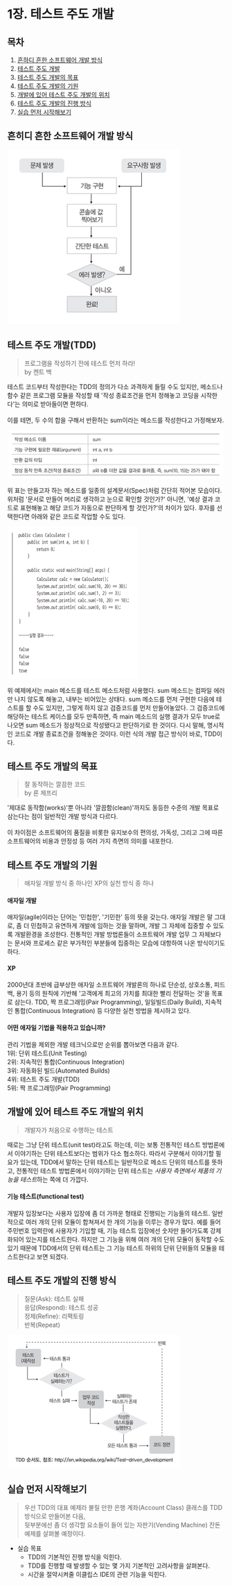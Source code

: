 1장. 테스트 주도 개발
================

## 목차
1. [흔하디 흔한 소프트웨어 개발 방식](#흔하디-흔한-소프트웨어-개발-방식)
2. [테스트 주도 개발](#테스트-주도-개발)
3. [테스트 주도 개발의 목표](#테스트-주도-개발의-목표)
4. [테스트 주도 개발의 기원](#테스트-주도-개발의-기원)
5. [개발에 있어 테스트 주도 개발의 위치](#개발에-있어-테스트-주도-개발의-위치)
6. [테스트 주도 개발의 진행 방식](#테스트-주도-개발의-진행-방식)
7. [실습 먼저 시작해보기](#실습-먼저-시작해보기)

## 흔히디 흔한 소프트웨어 개발 방식

![기존 소프트웨어 개발 방식](https://github.com/nara1030/TDD/blob/master/images/%EA%B8%B0%EC%A1%B4%20%EC%86%8C%ED%94%84%ED%8A%B8%EC%9B%A8%EC%96%B4%20%EA%B0%9C%EB%B0%9C%20%EB%B0%A9%EC%8B%9D.png)

## 테스트 주도 개발(TDD)

> 프로그램을 작성하기 전에 테스트 먼저 하라!  
> by 켄트 백  

테스트 코드부터 작성한다는 TDD의 정의가 다소 과격하게 들릴 수도 있지만, 메소드나 함수 같은 프로그램 모듈을 작성할 때 '작성 종료조건을 먼저 정해놓고 코딩을 시작한다'는 의미로 받아들이면 편하다.  
</br>
이를 테면, 두 수의 합을 구해서 반환하는 sum이라는 메소드를 작성한다고 가정해보자.  

![메소드 스펙](https://github.com/nara1030/TDD/blob/master/images/%EB%A9%94%EC%86%8C%EB%93%9C%20%EC%8A%A4%ED%8E%99.png)

위 표는 만들고자 하는 메소드를 일종의 설계문서(Spec)처럼 간단히 적어본 모습이다. 위처럼 '문서로 만들어 머리로 생각하고 눈으로 확인할 것인가?' 아니면, '예상 결과 코드로 표현해놓고 해당 코드가 자동으로 판단하게 할 것인가?'의 차이가 있다. 후자를 선택한다면 아래와 같은 코드로 작업할 수도 있다.  

![TDD](/images/TDD.png)

위 예제에서는 main 메소드를 테스트 메소드처럼 사용했다. sum 메소드는 컴파일 에러만 나지 않도록 해놓고, 내부는 비어있는 상태다. sum 메소드를 먼저 구현한 다음에 테스트를 할 수도 있지만, 그렇게 하지 않고 검증코드를 먼저 만들어놓았다. 그 검증코드에 해당하는 테스트 케이스를 모두 만족하면, 즉 main 메소드의 실행 결과가 모두 true로 나오면 sum 메소드가 정상적으로 작성됐다고 판단하기로 한 것이다. 다시 말해, 명시적인 코드로 개발 종료조건을 정해놓은 것이다. 이런 식의 개발 접근 방식이 바로, TDD이다.  

## 테스트 주도 개발의 목표

> 잘 동작하는 깔끔한 코드  
> by 론 제프리

'제대로 동작함(works)'뿐 아니라 '깔끔함(clean)'까지도 동등한 수준의 개발 목표로 삼는다는 점이 일반적인 개발 방식과 다르다.  
</br>
이 차이점은 소프트웨어의 품질을 비롯한 유지보수의 편의성, 가독성, 그리고 그에 따른 소프트웨어의 비용과 안정성 등 여러 가지 측면의 의미를 내포한다.

## 테스트 주도 개발의 기원

> 애자일 개발 방식 중 하나인 XP의 실천 방식 중 하나

#### 애자일 개발
애자일(agile)이라는 단어는 '민첩한', '기민한' 등의 뜻을 갖는다. 애자일 개발은 말 그대로, 좀 더 민첩하고 유연하게 개발에 임하는 것을 말하며, 개발 그 자체에 집중할 수 있도록 개발환경을 조성한다. 전통적인 개발 방법론들이 소프트웨어 개발 업무 그 자체보다는 문서와 프로세스 같은 부가적인 부분들에 집중하는 모습에 대항하여 나온 방식이기도 하다.

#### XP
2000년대 초반에 급부상한 애자일 소프트웨어 개발론의 하나로 단순성, 상호소통, 피드백, 용기 등의 원칙에 기반해 '고객에게 최고의 가치를 최대한 빨리 전달하는 것'을 목표로 삼는다. TDD, 짝 프로그래밍(Pair Programming), 일일빌드(Daily Build), 지속적인 통합(Continuous Integration) 등 다양한 실천 방법을 제시하고 있다.

#### 어떤 애자일 기법을 적용하고 있습니까?
관리 기법을 제외한 개발 테크닉으로만 순위를 뽑아보면 다음과 같다.  
1위: 단위 테스트(Unit Testing)  
2위: 지속적인 통합(Continuous Integration)  
3위: 자동화된 빌드(Automated Builds)  
4위: 테스트 주도 개발(TDD)  
5위: 짝 프로그래밍(Pair Programming)  

## 개발에 있어 테스트 주도 개발의 위치

> 개발자가 처음으로 수행하는 테스트

때로는 그냥 단위 테스트(unit test)라고도 하는데, 이는 보통 전통적인 테스트 방법론에서 이야기하는 단위 테스트보다는 범위가 다소 협소하다. 따라서 구분해서 이야기할 필요가 있는데, TDD에서 말하는 단위 테스트는 일반적으로 메소드 단위의 테스트를 뜻하고, 전통적인 테스트 방법론에서 이야기하는 단위 테스트는 *사용자 측면에서 제품의 기능을 테스트*하는 쪽에 더 가깝다.

#### 기능 테스트(functional test)
개발자 입장보다는 사용자 입장에 좀 더 가까운 형태로 진행되는 기능들의 테스트. 일반적으로 여러 개의 단위 모듈이 합쳐져서 한 개의 기능을 이루는 경우가 많다. 예를 들어 주민번호 입력란에 사용자가 기입할 때, 기능 테스트 입장에선 숫자만 들어가도록 강제화되어 있는지를 테스트한다. 하지만 그 기능을 위해 여러 개의 단위 모듈이 동작할 수도 있기 때문에 TDD에서의 단위 테스트는 그 기능 테스트 하위의 단위 단위들의 모듈을 테스트한다고 보면 되겠다.

## 테스트 주도 개발의 진행 방식

> 질문(Ask): 테스트 실패  
> 응답(Respond): 테스트 성공  
> 정제(Refine): 리팩토링  
> 반복(Repeat)  

![TDD 순서도](https://github.com/nara1030/TDD/blob/master/images/TDD%20%EC%88%9C%EC%84%9C%EB%8F%84.png)

## 실습 먼저 시작해보기

> 우선 TDD의 대표 예제라 불릴 만한 은행 계좌(Account Class) 클래스를 TDD 방식으로 만들어본 다음,  
> 뒷부분에선 좀 더 생각할 요소들이 들어 있는 자판기(Vending Machine) 잔돈 예제를 살펴볼 예정이다.  

+ 실습 목표
	+ TDD의 기본적인 진행 방식을 익힌다.
	+ TDD를 진행할 때 발생할 수 있는 몇 가지 기본적인 고려사항을 살펴본다.
	+ 시간을 절약시켜줄 이클립스 IDE의 관련 기능을 익힌다.

